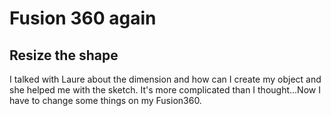 <h1>Fusion 360 again</h1>
<h2>Resize the shape</h2>

 <p>I talked with Laure about the dimension and how can I create my object and she helped me with the sketch. It's more complicated than I thought...Now I have to change some things on my Fusion360.</p>

 
